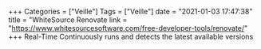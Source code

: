 +++
Categories = ["Veille"]
Tags = ["Veille"]
date = "2021-01-03 17:47:38"
title = "WhiteSource Renovate
link = "https://www.whitesourcesoftware.com/free-developer-tools/renovate/"
+++
Real-Time Continuously runs and detects the latest available versions
